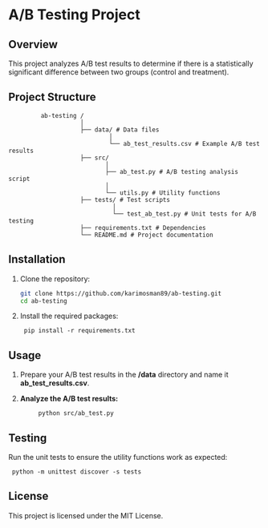 # A/B Testing Project

## Overview
This project analyzes A/B test results to determine if there is a statistically significant difference between two groups (control and treatment).

## Project Structure

             ab-testing /
                        │ 
                        ├── data/ # Data files 
                                │ 
                                └── ab_test_results.csv # Example A/B test results 
                        ├── src/ 
                               │ 
                               ├── ab_test.py # A/B testing analysis script 
                               │ 
                               └── utils.py # Utility functions 
                        ├── tests/ # Test scripts 
                                 │ 
                                 └── test_ab_test.py # Unit tests for A/B testing 
                        ├── requirements.txt # Dependencies 
                        └── README.md # Project documentation

## Installation
1. Clone the repository:
   ```bash
   git clone https://github.com/karimosman89/ab-testing.git
   cd ab-testing

2. Install the required packages:

   
        pip install -r requirements.txt


## Usage

1. Prepare your A/B test results in the **/data** directory and name it **ab_test_results.csv**.
   
2. **Analyze the A/B test results:**

   
            python src/ab_test.py

   
 ## Testing    

Run the unit tests to ensure the utility functions work as expected:

     python -m unittest discover -s tests


## License
 This project is licensed under the MIT License.
 
